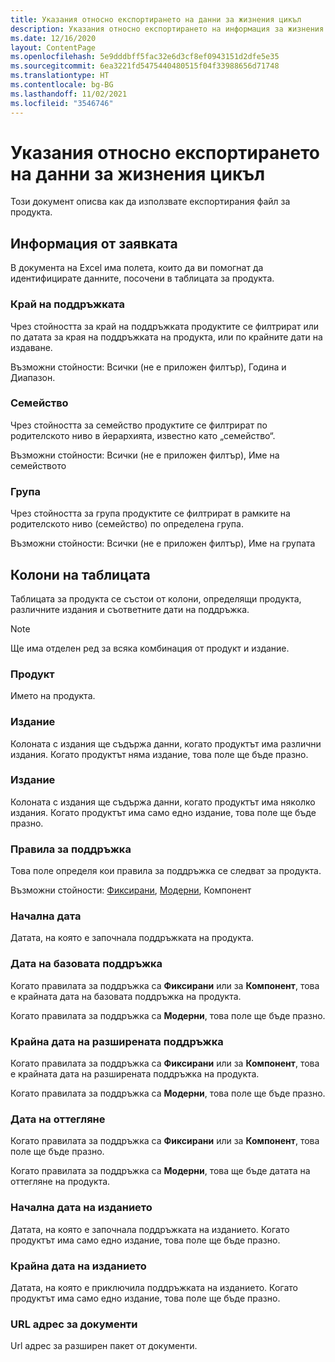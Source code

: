 ```yaml
---
title: Указания относно експортирането на данни за жизнения цикъл
description: Указания относно експортирането на информация за жизнения цикъл на продуктите
ms.date: 12/16/2020
layout: ContentPage
ms.openlocfilehash: 5e9dddbff5fac32e6d3cf8ef0943151d2dfe5e35
ms.sourcegitcommit: 6ea3221fd5475440480515f04f33988656d71748
ms.translationtype: HT
ms.contentlocale: bg-BG
ms.lasthandoff: 11/02/2021
ms.locfileid: "3546746"
---
```

# <a name="lifecycle-data-export-guidance"></a>Указания относно експортирането на данни за жизнения цикъл
Този документ описва как да използвате експортирания файл за продукта.

## <a name="query-information"></a>Информация от заявката
В документа на Excel има полета, които да ви помогнат да идентифицирате данните, посочени в таблицата за продукта.

### <a name="end-of-support"></a>Край на поддръжката
Чрез стойността за край на поддръжката продуктите се филтрират или по датата за края на поддръжката на продукта, или по крайните дати на издаване.

Възможни стойности: Всички (не е приложен филтър), Година и Диапазон.

### <a name="family"></a>Семейство
Чрез стойността за семейство продуктите се филтрират по родителското ниво в йерархията, известно като „семейство“.

Възможни стойности: Всички (не е приложен филтър), Име на семейството

### <a name="group"></a>Група
Чрез стойността за група продуктите се филтрират в рамките на родителското ниво (семейство) по определена група.

Възможни стойности: Всички (не е приложен филтър), Име на групата

## <a name="table-columns"></a>Колони на таблицата
Таблицата за продукта се състои от колони, определящи продукта, различните издания и съответните дати на поддръжка.

> [!NOTE]
> Ще има отделен ред за всяка комбинация от продукт и издание.

### <a name="product"></a>Продукт
Името на продукта.

### <a name="edition"></a>Издание
Колоната с издания ще съдържа данни, когато продуктът има различни издания. Когато продуктът няма издание, това поле ще бъде празно.

### <a name="release"></a>Издание
Колоната с издания ще съдържа данни, когато продуктът има няколко издания.
Когато продуктът има само едно издание, това поле ще бъде празно.

### <a name="support-policy"></a>Правила за поддръжка
Това поле определя кои правила за поддръжка се следват за продукта.

Възможни стойности: [Фиксирани](/lifecycle/policies/fixed), [Модерни](/lifecycle/policies/modern), Компонент

### <a name="start-date"></a>Начална дата
Датата, на която е започнала поддръжката на продукта.

### <a name="mainstream-date"></a>Дата на базовата поддръжка
Когато правилата за поддръжка са **Фиксирани** или за **Компонент**, това е крайната дата на базовата поддръжка на продукта.
  
Когато правилата за поддръжка са **Модерни**, това поле ще бъде празно.

### <a name="extended-end-date"></a>Крайна дата на разширената поддръжка
Когато правилата за поддръжка са **Фиксирани** или за **Компонент**, това е крайната дата на разширената поддръжка на продукта.

Когато правилата за поддръжка са **Модерни**, това поле ще бъде празно.

### <a name="retirement-date"></a>Дата на оттегляне
Когато правилата за поддръжка са **Фиксирани** или за **Компонент**, това поле ще бъде празно.

Когато правилата за поддръжка са **Модерни**, това ще бъде датата на оттегляне на продукта.

### <a name="release-start-date"></a>Начална дата на изданието
Датата, на която е започнала поддръжката на изданието. Когато продуктът има само едно издание, това поле ще бъде празно.
 
### <a name="release-end-date"></a>Крайна дата на изданието
Датата, на която е приключила поддръжката на изданието.
Когато продуктът има само едно издание, това поле ще бъде празно.

### <a name="docs-url"></a>URL адрес за документи
Url адрес за разширен пакет от документи.
